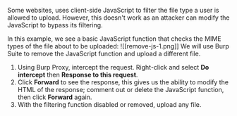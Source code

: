 Some websites, uses client-side JavaScript to filter the file type a user is allowed to upload. However, this doesn't work as an attacker can modify the JavaScript to bypass its filtering.

In this example, we see a basic JavaScript function that checks the MIME types of the file about to be uploaded:
![[remove-js-1.png]]
We will use Burp Suite to remove the JavaScript function and upload a different file.
1. Using Burp Proxy, intercept the request. Right-click and select **Do intercept** then **Response to this request**.
2. Click **Forward** to see the response, this gives us the ability to modify the HTML of the response; comment out or delete the JavaScript function, then click **Forward** again.
3. With the filtering function disabled or removed, upload any file.